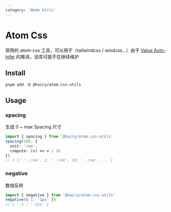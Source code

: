 ```yaml
---
category: 'Node Utils'
---
```


# Atom Css

常用的 atom-css 工具，可以用于（tailwindcss / windcss...）由于 [Value Auto-infer](https://windicss.org/features/value-auto-infer.html) 的推进，该库可能不在继续维护

## Install

```
pnpm add -D @hairy/atom.css-utils
```

## Usage

### spacing

生成 0 ~ max Spacing 尺寸

```typescript
import { spacing } from '@hairy/atom.css-utils'
spacing(100, {
  unit: 'rem',
  compute: (v) => v / 16
})
// { 1: '..rem', 2: '..rem', 10: '..rem', ... }
```

### negative

数值反转

```typescript
import { negative } from '@hairy/atom.css-utils'
negative({ 1: '1px' })
// { '-1': '-1px' }
```